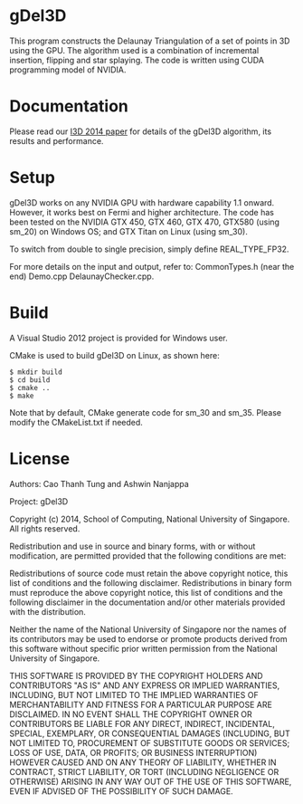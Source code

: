 gDel3D
======

This program constructs the Delaunay Triangulation of a set of points in 3D 
using the GPU. The algorithm used is a combination of incremental insertion, 
flipping and star splaying. The code is written using CUDA programming model 
of NVIDIA. 

Documentation
=============

Please read our [I3D 2014 paper](gdel3d_paper.pdf) for details of the gDel3D algorithm, its
results and performance.

Setup
=====

gDel3D works on any NVIDIA GPU with hardware capability 1.1 onward. However, 
it works best on Fermi and higher architecture. The code has been tested on 
the NVIDIA GTX 450, GTX 460, GTX 470, GTX580 (using sm_20) on Windows OS; 
and GTX Titan on Linux (using sm_30). 

To switch from double to single precision, simply define REAL_TYPE_FP32. 

For more details on the input and output, refer to: 
	CommonTypes.h 	(near the end)
	Demo.cpp 
	DelaunayChecker.cpp. 

Build
=====

A Visual Studio 2012 project is provided for Windows user. 

CMake is used to build gDel3D on Linux, as shown here:

    $ mkdir build
    $ cd build
    $ cmake ..
    $ make

Note that by default, CMake generate code for sm_30 and sm_35. Please modify 
the CMakeList.txt if needed. 

License
=======

Authors: Cao Thanh Tung and Ashwin Nanjappa

Project: gDel3D

Copyright (c) 2014, School of Computing, National University of Singapore. 
All rights reserved.

Redistribution and use in source and binary forms, with or without modification,
are permitted provided that the following conditions are met:

Redistributions of source code must retain the above copyright notice, this list of
conditions and the following disclaimer. Redistributions in binary form must reproduce
the above copyright notice, this list of conditions and the following disclaimer
in the documentation and/or other materials provided with the distribution. 

Neither the name of the National University of Singapore nor the names of its contributors
may be used to endorse or promote products derived from this software without specific
prior written permission from the National University of Singapore. 

THIS SOFTWARE IS PROVIDED BY THE COPYRIGHT HOLDERS AND CONTRIBUTORS "AS IS" AND ANY
EXPRESS OR IMPLIED WARRANTIES, INCLUDING, BUT NOT LIMITED TO THE IMPLIED WARRANTIES 
OF MERCHANTABILITY AND FITNESS FOR A PARTICULAR PURPOSE ARE DISCLAIMED. IN NO EVENT
SHALL THE COPYRIGHT OWNER OR CONTRIBUTORS BE LIABLE FOR ANY DIRECT, INDIRECT,
INCIDENTAL, SPECIAL, EXEMPLARY, OR CONSEQUENTIAL DAMAGES (INCLUDING, BUT NOT LIMITED
TO, PROCUREMENT OF SUBSTITUTE  GOODS OR SERVICES; LOSS OF USE, DATA, OR PROFITS; OR
BUSINESS INTERRUPTION) HOWEVER CAUSED AND ON ANY THEORY OF LIABILITY, WHETHER IN
CONTRACT, STRICT LIABILITY, OR TORT (INCLUDING NEGLIGENCE OR OTHERWISE) ARISING IN
ANY WAY OUT OF THE USE OF THIS SOFTWARE, EVEN IF ADVISED OF THE POSSIBILITY OF SUCH
DAMAGE.
